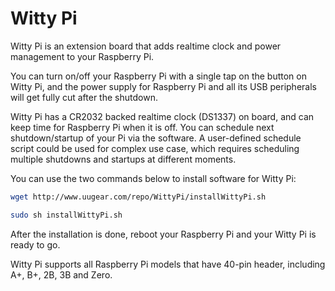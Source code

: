 <!--
---
name: Witty Pi
class: board
type: power,rtc
formfactor: HAT
manufacturer: UUGear
description: Realtime clock and power management for Raspberry Pi
url: http://www.uugear.com/product/witty-pi-realtime-clock-and-power-management-for-raspberry-pi/
github: https://github.com/uugear/Witty-Pi
buy: http://www.uugear.com/product/witty-pi-realtime-clock-and-power-management-for-raspberry-pi/
image: 'uugear-witty-pi.png'
pincount: 40
eeprom: no
power:
  '2':
ground:
  '6':
  '9':
  '14':
  '20':
  '25':
  '30':
  '34':
  '39':
pin:
  '3':
    name: SDA
    mode: i2c
  '5':
    name: SCL
    mode: i2c
  '7':
    name: HALT
    mode: input
  '11':
    name: LED
    mode: output
  '8':
    name: TXD
    mode: other
i2c:
  '0x68':
    name: DS1307
    device: DS1307
-->
# Witty Pi

Witty Pi is an extension board that adds realtime clock and power management to your Raspberry Pi.

You can turn on/off your Raspberry Pi with a single tap on the button on Witty Pi, and the power supply for Raspberry Pi and all its USB peripherals will get fully cut after the shutdown.

Witty Pi has a CR2032 backed realtime clock (DS1337) on board, and can keep time for Raspberry Pi when it is off. You can schedule next shutdown/startup of your Pi via the software. A user-defined schedule script could be used for complex use case, which requires scheduling multiple shutdowns and startups at different moments.

You can use the two commands below to install software for Witty Pi:

```bash
wget http://www.uugear.com/repo/WittyPi/installWittyPi.sh

sudo sh installWittyPi.sh
```
After the installation is done, reboot your Raspberry Pi and your Witty Pi is ready to go.

Witty Pi supports all Raspberry Pi models that have 40-pin header, including A+, B+, 2B, 3B and Zero.

